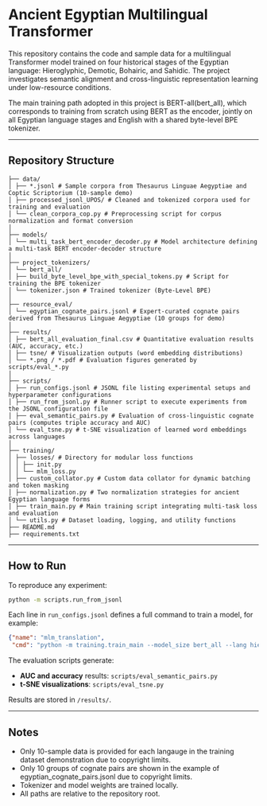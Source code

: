 # Ancient Egyptian Multilingual Transformer

This repository contains the code and sample data for a multilingual Transformer model trained on four historical stages of the Egyptian language: Hieroglyphic, Demotic, Bohairic, and Sahidic.
The project investigates semantic alignment and cross-linguistic representation learning under low-resource conditions.

The main training path adopted in this project is BERT-all(bert_all), which corresponds to training from scratch using BERT as the encoder, jointly on all Egyptian language stages and English with a shared byte-level BPE tokenizer.

---

## Repository Structure

```
├── data/
│ ├── *.jsonl # Sample corpora from Thesaurus Linguae Aegyptiae and Coptic Scriptorium (10-sample demo)
│ ├── processed_jsonl_UPOS/ # Cleaned and tokenized corpora used for training and evaluation
│ └── clean_corpora_cop.py # Preprocessing script for corpus normalization and format conversion
│
├── models/
│ └── multi_task_bert_encoder_decoder.py # Model architecture defining a multi-task BERT encoder-decoder structure
│
├── project_tokenizers/
│ └── bert_all/
│ ├── build_byte_level_bpe_with_special_tokens.py # Script for training the BPE tokenizer
│ └── tokenizer.json # Trained tokenizer (Byte-Level BPE)
│
├── resource_eval/
│ └── egyptian_cognate_pairs.jsonl # Expert-curated cognate pairs derived from Thesaurus Linguae Aegyptiae (10 groups for demo)
│
├── results/
│ ├── bert_all_evaluation_final.csv # Quantitative evaluation results (AUC, accuracy, etc.)
│ ├── tsne/ # Visualization outputs (word embedding distributions)
│ └── *.png / *.pdf # Evaluation figures generated by scripts/eval_*.py
│
├── scripts/
│ ├── run_configs.jsonl # JSONL file listing experimental setups and hyperparameter configurations
│ ├── run_from_jsonl.py # Runner script to execute experiments from the JSONL configuration file
│ ├── eval_semantic_pairs.py # Evaluation of cross-linguistic cognate pairs (computes triple accuracy and AUC)
│ └── eval_tsne.py # t-SNE visualization of learned word embeddings across languages
│
├── training/
│ ├── losses/ # Directory for modular loss functions
│ │ ├── init.py
│ │ └── mlm_loss.py
│ ├── custom_collator.py # Custom data collator for dynamic batching and token masking
│ ├── normalization.py # Two normalization strategies for ancient Egyptian language forms
│ ├── train_main.py # Main training script integrating multi-task loss and evaluation
│ └── utils.py # Dataset loading, logging, and utility functions
├── README.md    
├── requirements.txt 
```

---

## How to Run

To reproduce any experiment:

```bash
python -m scripts.run_from_jsonl
```

Each line in `run_configs.jsonl` defines a full command to train a model, for example:

```json
{"name": "mlm_translation",
 "cmd": "python -m training.train_main --model_size bert_all --lang hieroglyphic,demotic,bohairic,sahidic --multi --tokenizer_type shared_bpe --output_dir checkpoints/bert_all_exp1_balanced --epochs 10"}
```

The evaluation scripts generate:

* **AUC and accuracy** results: `scripts/eval_semantic_pairs.py`
* **t-SNE visualizations**: `scripts/eval_tsne.py`

Results are stored in `/results/`.

---

## Notes

* Only 10-sample data is provided for each langauge in the training dataset demonstration due to copyright limits.
* Only 10 groups of cognate pairs are shown in the example of egyptian_cognate_pairs.jsonl due to copyright limits.
* Tokenizer and model weights are trained locally.
* All paths are relative to the repository root.
